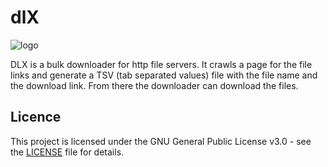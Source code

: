 # dlX

![logo](doc/logo.svg|400)

DLX is a bulk downloader for http file servers. It crawls a page for the file links and generate a TSV (tab separated values) file with the file name and the download link. From there the downloader can download the files.

## Licence

This project is licensed under the GNU General Public License v3.0 - see the [LICENSE](LICENSE) file for details.